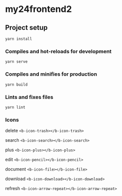 # my24frontend2

## Project setup
```
yarn install
```

### Compiles and hot-reloads for development
```
yarn serve
```

### Compiles and minifies for production
```
yarn build
```

### Lints and fixes files
```
yarn lint
```

### Icons

delete
```<b-icon-trash></b-icon-trash>```

search
```<b-icon-search></b-icon-search>```

plus
```<b-icon-plus></b-icon-plus>```

edit
```<b-icon-pencil></b-icon-pencil>```

document
```<b-icon-file></b-icon-file>```

download
```<b-icon-download></b-icon-download>```

refresh
```<b-icon-arrow-repeat></b-icon-arrow-repeat>```

